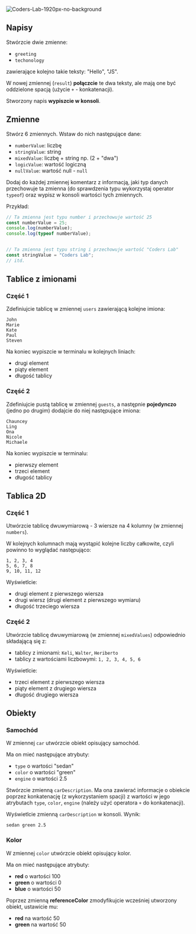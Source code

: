 ![Coders-Lab-1920px-no-background](https://user-images.githubusercontent.com/30623667/104709387-2b7ac180-571f-11eb-9b94-517aa6d501c9.png)



## Napisy

Stwórzcie dwie zmienne:

- `greeting`
- `techonology` 

zawierające kolejno takie teksty: "Hello", "JS".


W nowej zmiennej (`result`) **połączcie** te dwa teksty, ale mają one być oddzielone spacją (użycie `+` - konkatenacji).

Stworzony napis **wypiszcie w konsoli**.


## Zmienne

Stwórz 6 zmiennych. Wstaw do nich następujące dane:

- `numberValue`: liczbę
- `stringValue`: string
- `mixedValue`: liczbę + string np. (2 + "dwa")
- `logicValue`: wartość logiczną
- `nullValue`: wartość null - `null`

Dodaj do każdej zmiennej komentarz z informacją, jaki typ danych przechowuje ta zmienna (do sprawdzenia typu wykorzystaj operator ```typeof```) oraz wypisz w konsoli wartości tych zmiennych.


Przykład:
```js
// Ta zmienna jest typu number i przechowuje wartość 25
const numberValue = 25;
console.log(numberValue);
console.log(typeof numberValue);


// Ta zmienna jest typu string i przechowuje wartość "Coders Lab"
const stringValue = "Coders Lab";
// itd.
```





## Tablice z imionami

### Część 1

Zdefiniujcie tablicę w zmiennej `users` zawierającą kolejne imiona: 

```
John
Marie
Kate
Paul
Steven
```

Na koniec wypiszcie w terminalu w kolejnych liniach:

- drugi element
- piąty element
- długość tablicy


### Część 2

Zdefiniujcie pustą tablicę w zmiennej `guests`, a następnie **pojedynczo** (jedno po drugim) dodajcie do niej następujące imiona:

```
Chauncey
Ling
Ona
Nicole
Michaele
```

Na koniec wypiszcie w terminalu:

- pierwszy element
- trzeci element
- długość tablicy


## Tablica 2D

### Część 1

Utwórzcie tablicę dwuwymiarową - 3 wiersze na 4 kolumny (w zmiennej `numbers`).

W kolejnych kolumnach mają wystąpić kolejne liczby całkowite, czyli powinno to wyglądać następująco:
```
1, 2, 3, 4
5, 6, 7, 8
9, 10, 11, 12
```

Wyświetlcie:

- drugi element z pierwszego wiersza
- drugi wiersz (drugi element z pierwszego wymiaru)
- długość trzeciego wiersza


### Część 2

Utwórzcie tablicę dwuwymiarową (w zmiennej `mixedValues`) odpowiednio składającą się z:

- tablicy z imionami: `Keli`, `Walter`, `Heriberto`
- tablicy z wartościami liczbowymi: `1, 2, 3, 4, 5, 6`

Wyświetlcie:

- trzeci element z pierwszego wiersza
- piąty element z drugiego wiersza
- długość drugiego wiersza


## Obiekty

### Samochód

W zmiennej `car` utwórzcie obiekt opisujący samochód.

Ma on mieć następujące atrybuty:

- `type` o wartości "sedan"
- `color` o wartości "green"
- `engine` o wartości 2.5

Stwórzcie zmienną `carDescription`. Ma ona zawierać informacje o obiekcie poprzez konkatenację (z wykorzystaniem spacji) z wartości w jego atrybutach `type`, `color`, `engine` (należy użyć operatora `+` do konkatenacji).


Wyświetlcie zmienną `carDescription` w konsoli. Wynik:

```
sedan green 2.5
```


### Kolor

W zmiennej `color` utwórzcie obiekt opisujący kolor.

Ma on mieć następujące atrybuty:
- **red** o wartości 100
- **green** o wartości 0
- **blue** o wartości 50

Poprzez zmienną **referenceColor** zmodyfikujcie wcześniej utworzony obiekt,
ustawicie mu:

- **red** na wartość 50
- **green** na wartość 50

